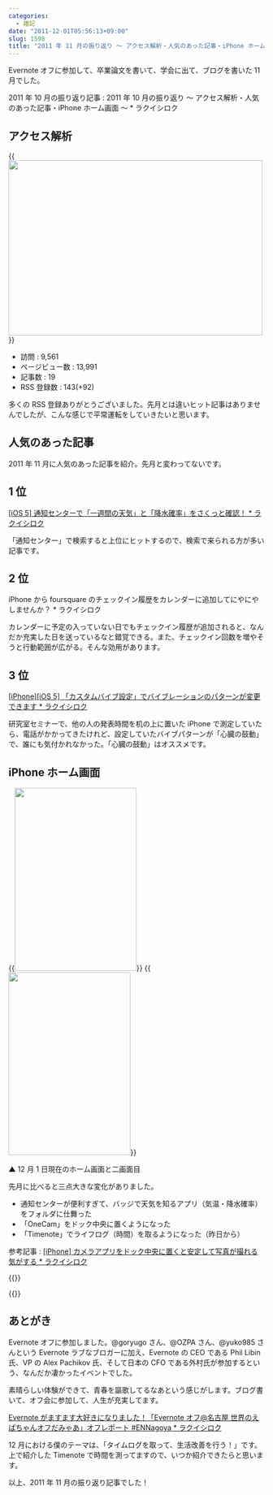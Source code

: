 ```yaml
---
categories:
  - 雑記
date: "2011-12-01T05:56:13+09:00"
slug: 1598
title: "2011 年 11 月の振り返り 〜 アクセス解析・人気のあった記事・iPhone ホーム画面 〜"
---
```


Evernote オフに参加して、卒業論文を書いて、学会に出て、ブログを書いた 11 月でした。

2011 年 10 月の振り返り記事 : 2011 年 10 月の振り返り 〜 アクセス解析・人気のあった記事・iPhone ホーム画面 〜 \* ラクイシロク

## アクセス解析

{{<img alt="" src="/images/2011/12/1598_1.png" width="500" height="345">}}

- 訪問 : 9,561
- ページビュー数 : 13,991
- 記事数 : 19
- RSS 登録数 : 143(+92)

多くの RSS 登録ありがとうございました。先月とは違いヒット記事はありませんでしたが、こんな感じで平常運転をしていきたいと思います。

## 人気のあった記事

2011 年 11 月に人気のあった記事を紹介。先月と変わってないです。

## 1 位

[[iOS 5] 通知センターで「一週間の天気」と「降水確率」をさくっと確認！ \* ラクイシロク](http://rakuishi.com/archives/921/)

「通知センター」で検索すると上位にヒットするので、検索で来られる方が多い記事です。

## 2 位

iPhone から foursquare のチェックイン履歴をカレンダーに追加してにやにやしませんか？ \* ラクイシロク

カレンダーに予定の入っていない日でもチェックイン履歴が追加されると、なんだか充実した日を送っているなと錯覚できる。また、チェックイン回数を増やそうと行動範囲が広がる。そんな効用があります。

## 3 位

[[iPhone][iOS 5] 「カスタムバイブ設定」でバイブレーションのパターンが変更できます \* ラクイシロク](http://rakuishi.com/archives/957/)

研究室セミナーで、他の人の発表時間を机の上に置いた iPhone で測定していたら、電話がかかってきたけれど、設定していたバイブパターンが「心臓の鼓動」で、誰にも気付かれなかった。「心臓の鼓動」はオススメです。

## iPhone ホーム画面

{{<img alt="" src="/images/2011/12/1598_2.png" width="240" height="360">}} {{<img alt="" src="/images/2011/12/1598_3.png" width="240" height="360">}}

▲ 12 月 1 日現在のホーム画面と二画面目

先月に比べると三点大きな変化がありました。

- 通知センターが便利すぎて、バッジで天気を知るアプリ（気温・降水確率）をフォルダに仕舞った
- 「OneCam」をドック中央に置くようになった
- 「Timenote」でライフログ（時間）を取るようになった（昨日から）

参考記事 : [[iPhone] カメラアプリをドック中央に置くと安定して写真が撮れる気がする \* ラクイシロク](http://rakuishi.com/archives/1438/)

{{<app id="422845617" title="OneCam[連写,静音,ジオタグ] 2.5.1（￥170）" src="http://a3.mzstatic.com/us/r1000/084/Purple/f7/ee/21/mzl.abglnukj.100x100-75.png">}}

{{<app id="439176506" title="Timenote 1.7（￥85）" src="http://a5.mzstatic.com/us/r1000/064/Purple/15/26/20/mzl.ijwvakkx.100x100-75.png">}}

## あとがき

Evernote オフに参加しました。@goryugo さん、@OZPA さん、@yuko985 さんという Evernote ラブなブロガーに加え、Evernote の CEO である Phil Libin 氏、VP の Alex Pachikov 氏、そして日本の CFO である外村氏が参加するという、なんだか凄かったイベントでした。

素晴らしい体験ができて、青春を謳歌してるなあという感じがします。ブログ書いて、オフ会に参加して、人生が充実してます。

[Evernote がますます大好きになりました！「Evernote オフ@名古屋 世界のえばちゃんオフだみゃあ」オフレポート #ENNagoya \* ラクイシロク](http://rakuishi.com/archives/1288/)

12 月における僕のテーマは、「タイムログを取って、生活改善を行う！」です。上で紹介した Timenote で時間を測ってますので、いつか紹介できたらと思います。

以上、2011 年 11 月の振り返り記事でした！
